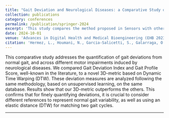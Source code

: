 ```yaml
---
title: "Gait Deviation and Neurological Diseases: a Comparative Study of Quantitative Measures"
collection: publications
category: conferences
permalink: /publication/springer-2024
excerpt: 'This study compares the method proposed in Sensors with other state-of-the-art gait quality measures.'
date: 2024-10-01
venue: 'Advances in Digital Health and Medical Bioengineering (EHB 2023), IFMBE Proceedings (111), Springer'
citation: 'Hermez, L., Houmani, N., Garcia-Salicetti, S., Galarraga, O., Vigneron, V. (2024). Gait Deviation and Neurological Diseases: A Comparative Study of Quantitative Measures. In: Advances in Digital Health and Medical Bioengineering. EHB 2023. IFMBE Proceedings, vol 111. Springer, Cham. [https://doi.org/10.1007/978-3-031-62523-7_55](https://doi.org/10.1007/978-3-031-62523-7_55)'
---
```

This comparative study addresses the quantification of gait deviations from normal gait, and across different motor impairments induced by neurological diseases. We compared Gait Deviation Index and Gait Profile Score, well-known in the literature, to a novel 3D-metric based on Dynamic Time Warping (DTW). These deviation measures are analyzed following the same methodology, based on unsupervised learning, on the same database. Results show that our 3D-metric outperforms the others. This confirms that for finely quantifying deviations, it is crucial to consider different references to represent normal gait variability, as well as using an elastic distance (DTW) for matching two gait cycles.

---

